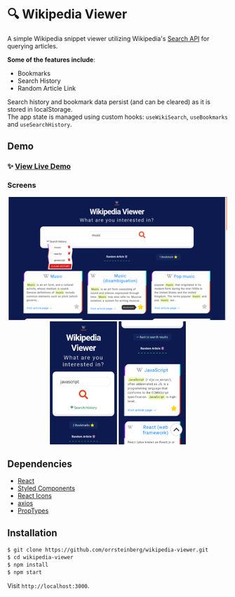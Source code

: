 # 🔍 Wikipedia Viewer

A simple Wikipedia snippet viewer utilizing Wikipedia's [Search API](https://www.mediawiki.org/wiki/API:Search) for querying articles.

**Some of the features include**:

- Bookmarks
- Search History
- Random Article Link

Search history and bookmark data persist (and can be cleared) as it is stored in localStorage.\
The app state is managed using custom hooks: `useWikiSearch`, `useBookmarks` and `useSearchHistory`.

## Demo

### ✨ [View Live Demo](https://wikipedia-snippet-viewer.netlify.app)

### Screens

<p align="center">
  <img src="screenshots/desktop.png" alt="Desktop screenshot" height="280"> <img src="screenshots/mobile_1.png" alt="Mobile screenshot" height="280"> <img src="screenshots/mobile_2.png" alt="Mobile screenshot" height="280">
</p>

## Dependencies

- [React](https://reactjs.org)
- [Styled Components](https://styled-components.com)
- [React Icons](https://react-icons.github.io)
- [axios](https://github.com/axios/axios)
- [PropTypes](https://www.npmjs.com/package/prop-types)

## Installation

```sh
$ git clone https://github.com/orrsteinberg/wikipedia-viewer.git
$ cd wikipedia-viewer
$ npm install
$ npm start
```

Visit `http://localhost:3000`.
